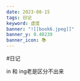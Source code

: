 ```yaml
---
date: 2023-08-15
tags: 日记
keyword: 虚度
banner: "![[book6.jpeg]]"
banner_y: 0.40239
banner_icon: 📚
---
```


#日记 


in 和 ing老是区分不出来
